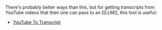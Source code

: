 There's probably better ways than this, but for getting transcripts from YouTube videos that then one can pass to an [[LLM]], this tool is useful:

* [YouTube To Transcript](https://youtubetotranscript.com/)